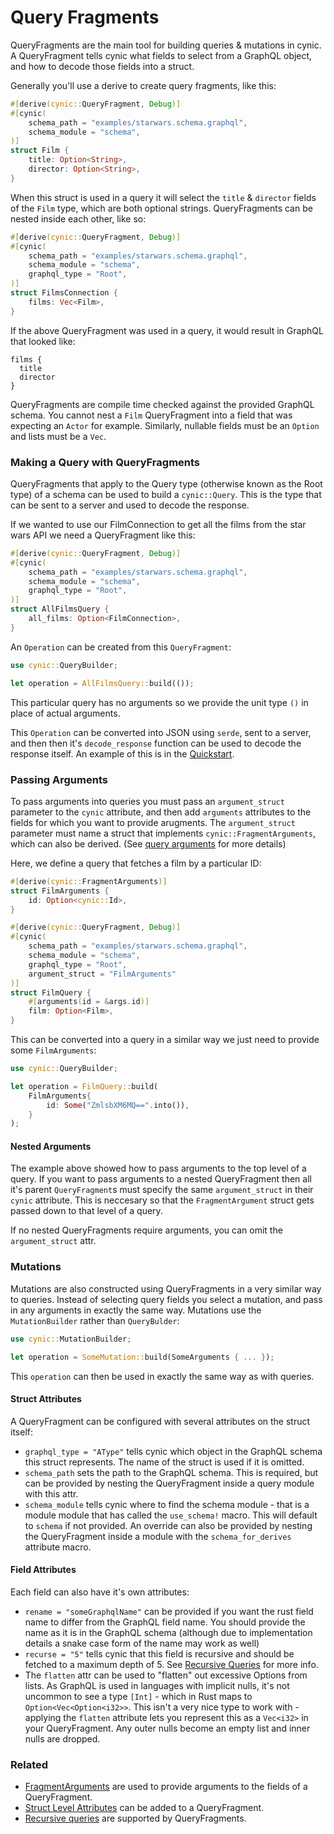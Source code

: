 # Query Fragments

QueryFragments are the main tool for building queries & mutations in cynic. A
QueryFragment tells cynic what fields to select from a GraphQL object, and how
to decode those fields into a struct.

Generally you'll use a derive to create query fragments, like this:

```rust
#[derive(cynic::QueryFragment, Debug)]
#[cynic(
    schema_path = "examples/starwars.schema.graphql",
    schema_module = "schema",
)]
struct Film {
    title: Option<String>,
    director: Option<String>,
}
```

When this struct is used in a query it will select the `title` & `director`
fields of the `Film` type, which are both optional strings. QueryFragments can
be nested inside each other, like so:

```rust
#[derive(cynic::QueryFragment, Debug)]
#[cynic(
    schema_path = "examples/starwars.schema.graphql",
    schema_module = "schema",
    graphql_type = "Root",
)]
struct FilmsConnection {
    films: Vec<Film>,
}
```

If the above QueryFragment was used in a query, it would result in GraphQL that
looked like:

```
films {
  title
  director
}
```

QueryFragments are compile time checked against the provided GraphQL schema.
You cannot nest a `Film` QueryFragment into a field that was expecting an
`Actor` for example. Similarly, nullable fields must be an `Option` and lists
must be a `Vec`.

<!-- TODO: Could maybe put an example error in here? -->

### Making a Query with QueryFragments

QueryFragments that apply to the Query type (otherwise known as the Root type)
of a schema can be used to build a `cynic::Query`. This is the type that can
be sent to a server and used to decode the response.

If we wanted to use our FilmConnection to get all the films from the star wars
API we need a QueryFragment like this:

```rust
#[derive(cynic::QueryFragment, Debug)]
#[cynic(
    schema_path = "examples/starwars.schema.graphql",
    schema_module = "schema",
    graphql_type = "Root",
)]
struct AllFilmsQuery {
    all_films: Option<FilmConnection>,
}
```

An `Operation` can be created from this `QueryFragment`:

```rust
use cynic::QueryBuilder;

let operation = AllFilmsQuery::build(());
```

This particular query has no arguments so we provide the unit type `()` in place
of actual arguments.

This `Operation` can be converted into JSON using `serde`, sent to a server, and
then then it's `decode_response` function can be used to decode the response
itself. An example of this is in the [Quickstart][quickstart].

### Passing Arguments

To pass arguments into queries you must pass an `argument_struct` parameter
to the `cynic` attribute, and then add `arguments` attributes to the
fields for which you want to provide arugments. The `argument_struct`
parameter must name a struct that implements `cynic::FragmentArguments`, which
can also be derived. (See [query arguments][1] for more details)

Here, we define a query that fetches a film by a particular ID:

```rust
#[derive(cynic::FragmentArguments)]
struct FilmArguments {
    id: Option<cynic::Id>,
}

#[derive(cynic::QueryFragment, Debug)]
#[cynic(
    schema_path = "examples/starwars.schema.graphql",
    schema_module = "schema",
    graphql_type = "Root",
    argument_struct = "FilmArguments"
)]
struct FilmQuery {
    #[arguments(id = &args.id)]
    film: Option<Film>,
}
```

This can be converted into a query in a similar way we just need to provide
some `FilmArguments`:

```rust
use cynic::QueryBuilder;

let operation = FilmQuery::build(
    FilmArguments{
        id: Some("ZmlsbXM6MQ==".into()),
    }
);
```

#### Nested Arguments

The example above showed how to pass arguments to the top level of a query. If
you want to pass arguments to a nested QueryFragment then all it's parent
`QueryFragment`s must specify the same `argument_struct` in their `cynic`
attribute. This is neccesary so that the `FragmentArgument` struct gets passed
down to that level of a query.

If no nested QueryFragments require arguments, you can omit the
`argument_struct` attr.

### Mutations

Mutations are also constructed using QueryFragments in a very similar way to
queries. Instead of selecting query fields you select a mutation, and pass in
any arguments in exactly the same way. Mutations use the `MutationBuilder`
rather than `QueryBulder`:

```rust
use cynic::MutationBuilder;

let operation = SomeMutation::build(SomeArguments { ... });
```

This `operation` can then be used in exactly the same way as with queries.

<!-- TODO: An example of doing mutations -->

#### Struct Attributes

A QueryFragment can be configured with several attributes on the struct itself:

- `graphql_type = "AType"` tells cynic which object in the GraphQL schema this
  struct represents. The name of the struct is used if it is omitted.
- `schema_path` sets the path to the GraphQL schema. This is required, but
  can be provided by nesting the QueryFragment inside a query module with this
  attr.
- `schema_module` tells cynic where to find the schema module - that is a module
  module that has called the `use_schema!` macro. This will default to
  `schema` if not provided. An override can also be provided by nesting the
  QueryFragment inside a module with the `schema_for_derives` attribute macro.

#### Field Attributes

Each field can also have it's own attributes:

- `rename = "someGraphqlName"` can be provided if you want the rust field name
  to differ from the GraphQL field name.  You should provide the name as it is
  in the GraphQL schema (although due to implementation details a snake case
  form of the name may work as well)
- `recurse = "5"` tells cynic that this field is recursive and should be
  fetched to a maximum depth of 5. See [Recursive Queries][recursive-queries]
  for more info.
- The `flatten` attr can be used to "flatten" out excessive Options from lists.
  As GraphQL is used in languages with implicit nulls, it's not uncommon to see
  a type `[Int]` - which in Rust maps to `Option<Vec<Option<i32>>`. This isn't
  a very nice type to work with - applying the `flatten` attribute lets you
  represent this as a `Vec<i32>` in your QueryFragment. Any outer nulls become
  an empty list and inner nulls are dropped.

### Related

- [FragmentArguments][1] are used to provide arguments to the fields of a
  QueryFragment.
- [Struct Level Attributes][2] can be added to a QueryFragment.
- [Recursive queries][recursive-queries] are supported by QueryFragments.

[1]: ./query-arguments.html
[2]: ../struct-attributes.html
[recursive-queries]: ./recursive-queries.html
[quickstart]: ../quickstart.html
